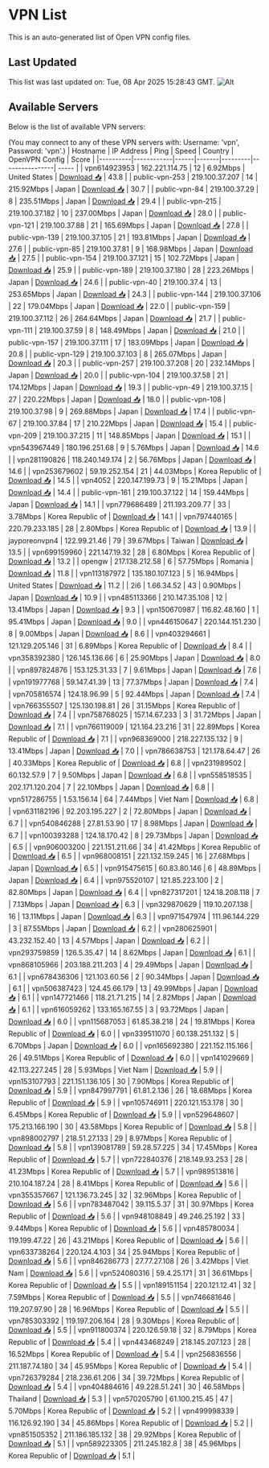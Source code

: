 # VPN List

This is an auto-generated list of Open VPN config files.

## Last Updated

This list was last updated on: Tue, 08 Apr 2025 15:28:43 GMT.
![Alt](https://repobeats.axiom.co/api/embed/186b98318ef1479477931607c1ad7d823f12451f.svg "Repobeats analytics image")

## Available Servers

Below is the list of available VPN servers:

(You may connect to any of these VPN servers with: Username: 'vpn', Password: 'vpn'.)
| Hostname | IP Address | Ping | Speed | Country | OpenVPN Config | Score |
|----------|------------|------|-------|---------|----------------| ----- |
| vpn614923953 | 162.221.114.75 | 12 | 6.92Mbps | United States | [Download 📥](./configs/server_0_US.ovpn) | 43.8 |
| public-vpn-253 | 219.100.37.207 | 14 | 215.92Mbps | Japan | [Download 📥](./configs/server_1_JP.ovpn) | 30.7 |
| public-vpn-84 | 219.100.37.29 | 8 | 235.51Mbps | Japan | [Download 📥](./configs/server_2_JP.ovpn) | 29.4 |
| public-vpn-215 | 219.100.37.182 | 10 | 237.00Mbps | Japan | [Download 📥](./configs/server_3_JP.ovpn) | 28.0 |
| public-vpn-121 | 219.100.37.88 | 21 | 165.69Mbps | Japan | [Download 📥](./configs/server_4_JP.ovpn) | 27.8 |
| public-vpn-139 | 219.100.37.105 | 21 | 193.81Mbps | Japan | [Download 📥](./configs/server_5_JP.ovpn) | 27.6 |
| public-vpn-85 | 219.100.37.81 | 9 | 168.98Mbps | Japan | [Download 📥](./configs/server_6_JP.ovpn) | 27.5 |
| public-vpn-154 | 219.100.37.121 | 15 | 102.72Mbps | Japan | [Download 📥](./configs/server_7_JP.ovpn) | 25.9 |
| public-vpn-189 | 219.100.37.180 | 28 | 223.26Mbps | Japan | [Download 📥](./configs/server_8_JP.ovpn) | 24.6 |
| public-vpn-40 | 219.100.37.4 | 13 | 253.65Mbps | Japan | [Download 📥](./configs/server_9_JP.ovpn) | 24.3 |
| public-vpn-144 | 219.100.37.106 | 22 | 179.04Mbps | Japan | [Download 📥](./configs/server_10_JP.ovpn) | 22.0 |
| public-vpn-159 | 219.100.37.112 | 26 | 264.64Mbps | Japan | [Download 📥](./configs/server_11_JP.ovpn) | 21.7 |
| public-vpn-111 | 219.100.37.59 | 8 | 148.49Mbps | Japan | [Download 📥](./configs/server_12_JP.ovpn) | 21.0 |
| public-vpn-157 | 219.100.37.111 | 17 | 183.09Mbps | Japan | [Download 📥](./configs/server_13_JP.ovpn) | 20.8 |
| public-vpn-129 | 219.100.37.103 | 8 | 265.07Mbps | Japan | [Download 📥](./configs/server_14_JP.ovpn) | 20.3 |
| public-vpn-257 | 219.100.37.208 | 20 | 232.14Mbps | Japan | [Download 📥](./configs/server_15_JP.ovpn) | 20.0 |
| public-vpn-104 | 219.100.37.58 | 21 | 174.12Mbps | Japan | [Download 📥](./configs/server_16_JP.ovpn) | 19.3 |
| public-vpn-49 | 219.100.37.15 | 27 | 220.22Mbps | Japan | [Download 📥](./configs/server_17_JP.ovpn) | 18.0 |
| public-vpn-108 | 219.100.37.98 | 9 | 269.88Mbps | Japan | [Download 📥](./configs/server_18_JP.ovpn) | 17.4 |
| public-vpn-67 | 219.100.37.84 | 17 | 210.22Mbps | Japan | [Download 📥](./configs/server_19_JP.ovpn) | 15.4 |
| public-vpn-209 | 219.100.37.215 | 11 | 148.85Mbps | Japan | [Download 📥](./configs/server_20_JP.ovpn) | 15.1 |
| vpn543967449 | 180.196.251.68 | 9 | 5.76Mbps | Japan | [Download 📥](./configs/server_21_JP.ovpn) | 14.6 |
| vpn281190826 | 118.240.149.174 | 2 | 56.76Mbps | Japan | [Download 📥](./configs/server_22_JP.ovpn) | 14.6 |
| vpn253679602 | 59.19.252.154 | 21 | 44.03Mbps | Korea Republic of | [Download 📥](./configs/server_23_KR.ovpn) | 14.5 |
| vpn4052 | 220.147.199.73 | 9 | 15.21Mbps | Japan | [Download 📥](./configs/server_24_JP.ovpn) | 14.4 |
| public-vpn-161 | 219.100.37.122 | 14 | 159.44Mbps | Japan | [Download 📥](./configs/server_25_JP.ovpn) | 14.1 |
| vpn779686489 | 211.193.209.77 | 33 | 3.78Mbps | Korea Republic of | [Download 📥](./configs/server_26_KR.ovpn) | 14.1 |
| vpn797440165 | 220.79.233.185 | 28 | 2.80Mbps | Korea Republic of | [Download 📥](./configs/server_27_KR.ovpn) | 13.9 |
| jayporeonvpn4 | 122.99.21.46 | 79 | 39.67Mbps | Taiwan | [Download 📥](./configs/server_28_TW.ovpn) | 13.5 |
| vpn699159960 | 221.147.19.32 | 28 | 6.80Mbps | Korea Republic of | [Download 📥](./configs/server_29_KR.ovpn) | 13.2 |
| opengw | 217.138.212.58 | 6 | 57.75Mbps | Romania | [Download 📥](./configs/server_30_RO.ovpn) | 11.8 |
| vpn113187972 | 135.180.107.123 | 5 | 16.94Mbps | United States | [Download 📥](./configs/server_31_US.ovpn) | 11.2 |
| 2i6 | 1.66.34.52 | 43 | 0.90Mbps | Japan | [Download 📥](./configs/server_32_JP.ovpn) | 10.9 |
| vpn485113366 | 210.147.35.108 | 12 | 13.41Mbps | Japan | [Download 📥](./configs/server_33_JP.ovpn) | 9.3 |
| vpn150670987 | 116.82.48.160 | 1 | 95.41Mbps | Japan | [Download 📥](./configs/server_34_JP.ovpn) | 9.0 |
| vpn446150647 | 220.144.151.230 | 8 | 9.00Mbps | Japan | [Download 📥](./configs/server_35_JP.ovpn) | 8.6 |
| vpn403294661 | 121.129.205.146 | 31 | 6.89Mbps | Korea Republic of | [Download 📥](./configs/server_36_KR.ovpn) | 8.4 |
| vpn358392380 | 126.145.136.66 | 6 | 25.90Mbps | Japan | [Download 📥](./configs/server_37_JP.ovpn) | 8.0 |
| vpn897824876 | 153.125.31.33 | 7 | 9.61Mbps | Japan | [Download 📥](./configs/server_38_JP.ovpn) | 7.6 |
| vpn191977768 | 59.147.41.39 | 13 | 77.37Mbps | Japan | [Download 📥](./configs/server_39_JP.ovpn) | 7.4 |
| vpn705816574 | 124.18.96.99 | 5 | 92.44Mbps | Japan | [Download 📥](./configs/server_40_JP.ovpn) | 7.4 |
| vpn766355507 | 125.130.198.81 | 26 | 31.15Mbps | Korea Republic of | [Download 📥](./configs/server_41_KR.ovpn) | 7.4 |
| vpn758768025 | 157.14.67.233 | 3 | 31.72Mbps | Japan | [Download 📥](./configs/server_42_JP.ovpn) | 7.1 |
| vpn766119009 | 121.164.23.216 | 31 | 22.89Mbps | Korea Republic of | [Download 📥](./configs/server_43_KR.ovpn) | 7.1 |
| vpn968369000 | 218.227.135.132 | 9 | 13.41Mbps | Japan | [Download 📥](./configs/server_44_JP.ovpn) | 7.0 |
| vpn786638753 | 121.178.64.47 | 26 | 40.33Mbps | Korea Republic of | [Download 📥](./configs/server_45_KR.ovpn) | 6.8 |
| vpn231989502 | 60.132.57.9 | 7 | 9.50Mbps | Japan | [Download 📥](./configs/server_46_JP.ovpn) | 6.8 |
| vpn558518535 | 202.171.120.204 | 7 | 22.10Mbps | Japan | [Download 📥](./configs/server_47_JP.ovpn) | 6.8 |
| vpn517286755 | 1.53.156.14 | 64 | 7.44Mbps | Viet Nam | [Download 📥](./configs/server_48_VN.ovpn) | 6.8 |
| vpn631182196 | 92.203.195.227 | 2 | 72.80Mbps | Japan | [Download 📥](./configs/server_49_JP.ovpn) | 6.7 |
| vpn540846288 | 27.81.53.90 | 17 | 8.98Mbps | Japan | [Download 📥](./configs/server_50_JP.ovpn) | 6.7 |
| vpn100393288 | 124.18.170.42 | 8 | 29.73Mbps | Japan | [Download 📥](./configs/server_51_JP.ovpn) | 6.5 |
| vpn906003200 | 221.151.211.66 | 34 | 41.42Mbps | Korea Republic of | [Download 📥](./configs/server_52_KR.ovpn) | 6.5 |
| vpn968008151 | 221.132.159.245 | 16 | 27.68Mbps | Japan | [Download 📥](./configs/server_53_JP.ovpn) | 6.5 |
| vpn915475615 | 60.83.80.146 | 6 | 48.89Mbps | Japan | [Download 📥](./configs/server_54_JP.ovpn) | 6.4 |
| vpn975520107 | 121.85.223.100 | 2 | 82.80Mbps | Japan | [Download 📥](./configs/server_55_JP.ovpn) | 6.4 |
| vpn827317201 | 124.18.208.118 | 7 | 7.13Mbps | Japan | [Download 📥](./configs/server_56_JP.ovpn) | 6.3 |
| vpn329870629 | 119.10.207.138 | 16 | 13.11Mbps | Japan | [Download 📥](./configs/server_57_JP.ovpn) | 6.3 |
| vpn971547974 | 111.96.144.229 | 3 | 87.55Mbps | Japan | [Download 📥](./configs/server_58_JP.ovpn) | 6.2 |
| vpn280625901 | 43.232.152.40 | 13 | 4.57Mbps | Japan | [Download 📥](./configs/server_59_JP.ovpn) | 6.2 |
| vpn293759859 | 126.5.35.47 | 14 | 8.62Mbps | Japan | [Download 📥](./configs/server_60_JP.ovpn) | 6.1 |
| vpn868105966 | 203.188.211.203 | 4 | 29.49Mbps | Japan | [Download 📥](./configs/server_61_JP.ovpn) | 6.1 |
| vpn678436306 | 121.103.60.56 | 2 | 90.34Mbps | Japan | [Download 📥](./configs/server_62_JP.ovpn) | 6.1 |
| vpn506387423 | 124.45.66.179 | 13 | 49.99Mbps | Japan | [Download 📥](./configs/server_63_JP.ovpn) | 6.1 |
| vpn147721466 | 118.21.71.215 | 14 | 2.82Mbps | Japan | [Download 📥](./configs/server_64_JP.ovpn) | 6.1 |
| vpn616059262 | 133.165.167.55 | 3 | 93.72Mbps | Japan | [Download 📥](./configs/server_65_JP.ovpn) | 6.0 |
| vpn115687053 | 61.85.38.218 | 24 | 19.81Mbps | Korea Republic of | [Download 📥](./configs/server_66_KR.ovpn) | 6.0 |
| vpn339511070 | 60.138.251.132 | 5 | 6.70Mbps | Japan | [Download 📥](./configs/server_67_JP.ovpn) | 6.0 |
| vpn165692380 | 221.152.115.166 | 26 | 49.51Mbps | Korea Republic of | [Download 📥](./configs/server_68_KR.ovpn) | 6.0 |
| vpn141029669 | 42.113.227.245 | 28 | 5.93Mbps | Viet Nam | [Download 📥](./configs/server_69_VN.ovpn) | 5.9 |
| vpn153107793 | 221.151.136.105 | 30 | 7.90Mbps | Korea Republic of | [Download 📥](./configs/server_70_KR.ovpn) | 5.9 |
| vpn847997791 | 61.81.2.136 | 26 | 18.68Mbps | Korea Republic of | [Download 📥](./configs/server_71_KR.ovpn) | 5.9 |
| vpn105746911 | 220.121.153.178 | 30 | 6.45Mbps | Korea Republic of | [Download 📥](./configs/server_72_KR.ovpn) | 5.9 |
| vpn529648607 | 175.213.166.190 | 30 | 43.58Mbps | Korea Republic of | [Download 📥](./configs/server_73_KR.ovpn) | 5.8 |
| vpn898002797 | 218.51.27.133 | 29 | 8.97Mbps | Korea Republic of | [Download 📥](./configs/server_74_KR.ovpn) | 5.8 |
| vpn139081789 | 59.28.57.225 | 34 | 17.45Mbps | Korea Republic of | [Download 📥](./configs/server_75_KR.ovpn) | 5.7 |
| vpn722840376 | 218.149.93.253 | 28 | 41.23Mbps | Korea Republic of | [Download 📥](./configs/server_76_KR.ovpn) | 5.7 |
| vpn989513816 | 210.104.187.24 | 28 | 8.41Mbps | Korea Republic of | [Download 📥](./configs/server_77_KR.ovpn) | 5.6 |
| vpn355357667 | 121.136.73.245 | 32 | 32.96Mbps | Korea Republic of | [Download 📥](./configs/server_78_KR.ovpn) | 5.6 |
| vpn783487042 | 39.115.5.37 | 31 | 30.97Mbps | Korea Republic of | [Download 📥](./configs/server_79_KR.ovpn) | 5.6 |
| vpn948108849 | 49.246.25.192 | 33 | 9.44Mbps | Korea Republic of | [Download 📥](./configs/server_80_KR.ovpn) | 5.6 |
| vpn485780034 | 119.199.47.22 | 26 | 43.21Mbps | Korea Republic of | [Download 📥](./configs/server_81_KR.ovpn) | 5.6 |
| vpn633738264 | 220.124.4.103 | 34 | 25.94Mbps | Korea Republic of | [Download 📥](./configs/server_82_KR.ovpn) | 5.6 |
| vpn846286773 | 27.77.27.108 | 26 | 3.42Mbps | Viet Nam | [Download 📥](./configs/server_83_VN.ovpn) | 5.6 |
| vpn524080316 | 59.4.25.171 | 31 | 36.61Mbps | Korea Republic of | [Download 📥](./configs/server_84_KR.ovpn) | 5.5 |
| vpn189151154 | 220.121.12.41 | 32 | 7.59Mbps | Korea Republic of | [Download 📥](./configs/server_85_KR.ovpn) | 5.5 |
| vpn746681646 | 119.207.97.90 | 28 | 16.96Mbps | Korea Republic of | [Download 📥](./configs/server_86_KR.ovpn) | 5.5 |
| vpn785303392 | 119.197.206.164 | 28 | 9.30Mbps | Korea Republic of | [Download 📥](./configs/server_87_KR.ovpn) | 5.5 |
| vpn911800374 | 220.126.59.18 | 32 | 8.79Mbps | Korea Republic of | [Download 📥](./configs/server_88_KR.ovpn) | 5.4 |
| vpn443468249 | 218.145.207.123 | 28 | 16.52Mbps | Korea Republic of | [Download 📥](./configs/server_89_KR.ovpn) | 5.4 |
| vpn256836556 | 211.187.74.180 | 34 | 45.95Mbps | Korea Republic of | [Download 📥](./configs/server_90_KR.ovpn) | 5.4 |
| vpn726379284 | 218.236.61.206 | 34 | 39.72Mbps | Korea Republic of | [Download 📥](./configs/server_91_KR.ovpn) | 5.4 |
| vpn404884616 | 49.228.51.241 | 30 | 46.58Mbps | Thailand | [Download 📥](./configs/server_92_TH.ovpn) | 5.3 |
| vpn570205790 | 61.100.215.45 | 47 | 5.70Mbps | Korea Republic of | [Download 📥](./configs/server_93_KR.ovpn) | 5.2 |
| vpn499998339 | 116.126.92.190 | 34 | 45.86Mbps | Korea Republic of | [Download 📥](./configs/server_94_KR.ovpn) | 5.2 |
| vpn851505352 | 211.186.185.132 | 38 | 29.92Mbps | Korea Republic of | [Download 📥](./configs/server_95_KR.ovpn) | 5.1 |
| vpn589223305 | 211.245.182.8 | 38 | 45.96Mbps | Korea Republic of | [Download 📥](./configs/server_96_KR.ovpn) | 5.1 |
